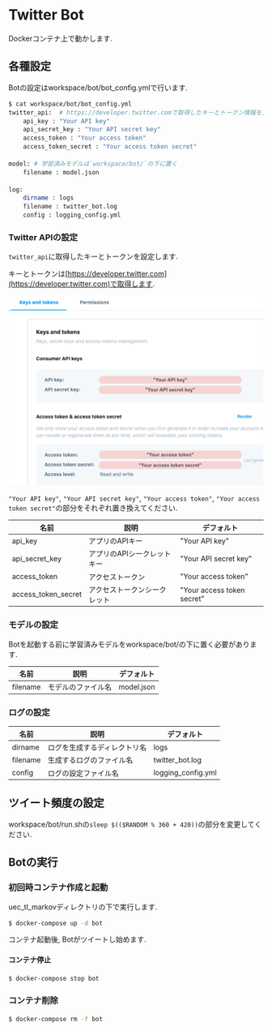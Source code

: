 # Twitter Bot

Dockerコンテナ上で動かします.

## 各種設定

Botの設定はworkspace/bot/bot_config.ymlで行います.

```bash
$ cat workspace/bot/bot_config.yml
twitter_api:  # https://developer.twitter.comで取得したキーとトークン情報を入れる
    api_key : "Your API key"
    api_secret_key : "Your API secret key"
    access_token : "Your access token"
    access_token_secret : "Your access token secret"

model: # 学習済みモデルは`workspace/bot/`の下に置く
    filename : model.json

log:
    dirname : logs
    filename : twitter_bot.log
    config : logging_config.yml
```

### Twitter APIの設定

`twitter_api`に取得したキーとトークンを設定します.

キーとトークンは[https://developer.twitter.com](https://developer.twitter.com)で取得します.

![Twitter Developers Keys and tokens(最終閲覧日20/09/21)](images/twitter_developers_keys_and_tokens.png)

`"Your API key"`, `"Your API secret key"`, `"Your access token"`, `"Your access token secret"`の部分をそれぞれ置き換えてください.

|名前|説明|デフォルト|
|---|---|---|
|api\_key|アプリのAPIキー|"Your API key"|
|api\_secret\_key|アプリのAPIシークレットキー|"Your API secret key"|
|access\_token|アクセストークン|"Your access token"|
|access\_token_secret|アクセストークンシークレット|"Your access token secret"|

### モデルの設定

Botを起動する前に学習済みモデルをworkspace/bot/の下に置く必要があります.

|名前|説明|デフォルト|
|---|---|---|
|filename|モデルのファイル名|model.json|

### ログの設定

|名前|説明|デフォルト|
|---|---|---|
|dirname|ログを生成するディレクトリ名|logs|
|filename|生成するログのファイル名|twitter_bot.log|
|config|ログの設定ファイル名|logging_config.yml|


## ツイート頻度の設定

workspace/bot/run.shの`sleep $(($RANDOM % 360 + 420))`の部分を変更してください.

## Botの実行

### 初回時コンテナ作成と起動

uec\_tl\_markovディレクトリの下で実行します.

```bash
$ docker-compose up -d bot
```

コンテナ起動後, Botがツイートし始めます.

#### コンテナ停止

```bash
$ docker-compose stop bot
```

### コンテナ削除

```bash
$ docker-compose rm -f bot
```
